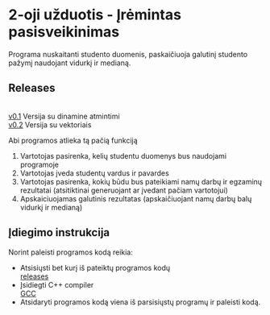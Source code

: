 # 2-oji užduotis - Įrėmintas pasisveikinimas
Programa nuskaitanti studento duomenis, paskaičiuoja galutinį studento pažymį naudojant vidurkį ir medianą.

## Releases
 <br />[v0.1](https://github.com/gabrielyyytte/2uzd/releases/tag/v0.1) Versija su dinamine atmintimi
 <br />[v0.2](https://github.com/gabrielyyytte/2uzd/releases/tag/v0.11) Versija su vektoriais
 
 Abi programos atlieka tą pačią funkciją
1. Vartotojas pasirenka, kelių studentu duomenys bus naudojami programoje
2. Vartotojas įveda studentų vardus ir pavardes
3. Vartotojas pasirenka, kokių būdu bus pateikiami namų darbų ir egzaminų rezultatai (atsitiktinai generuojant ar įvedant pačiam vartotojui) 
4. Apskaiciuojamas galutinis rezultatas (apskaičiuojant namų darbų balų vidurkį ir medianą)

## Įdiegimo instrukcija
Norint paleisti programos kodą reikia:
* Atsisiųsti bet kurį iš pateiktų programos kodų
  <br />[releases](https://github.com/gabrielyyytte/2uzd/releases/tag/v0.1)
* Įsidiegti C++ compiler
  <br />[GCC](https://gcc.gnu.org/)
* Atsidaryti programos kodą viena iš parsisiųstų programų ir paleisti kodą.
